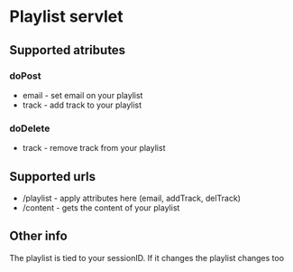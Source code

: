 # Playlist servlet
## Supported atributes
### doPost
- email - set email on your playlist
- track - add track to your playlist
### doDelete
- track - remove track from your playlist
## Supported urls
- /playlist - apply attributes here (email, addTrack, delTrack)
- /content - gets the content of your playlist
## Other info
The playlist is tied to your sessionID. If it changes the playlist changes too
